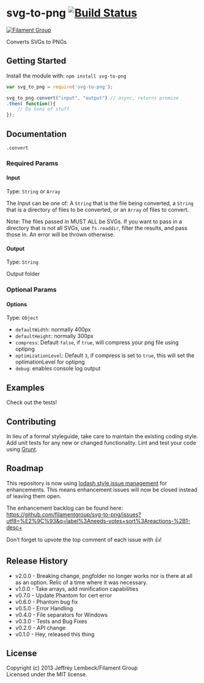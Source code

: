 # svg-to-png [![Build Status](https://secure.travis-ci.org/filamentgroup/svg-to-png.png?branch=master)](http://travis-ci.org/filamentgroup/svg-to-png)

[![Filament Group](http://filamentgroup.com/images/fg-logo-positive-sm-crop.png) ](http://www.filamentgroup.com/)

Converts SVGs to PNGs

## Getting Started
Install the module with: `npm install svg-to-png`

```javascript
var svg_to_png = require('svg-to-png');

svg_to_png.convert("input", "output") // async, returns promise
.then( function(){
	// Do tons of stuff
});

```

## Documentation
`.convert`

### Required Params

#### Input
Type: `String` or `Array`

The Input can be one of: A `String` that is the file being converted, a
`String` that is a directory of files to be converted, or an `Array` of
files to convert.

Note: The files passed in MUST ALL be SVGs. If you want to pass in a
directory that is not all SVGs, use `fs.readdir`, filter the results,
and pass those in. An error will be thrown otherwise.

#### Output
Type: `String`

Output folder

### Optional Params

#### Options
Type: `Object`

* `defaultWidth`: normally 400px
* `defaultHeight`: normally 300px
* `compress`: Default `false`, if `true`, will compress your png file
  using optipng
* `optimizationLevel`: Default `3`, if compress is set to `true`, this will set the optimationLevel for optipng
* `debug`: enables console log output

## Examples
Check out the tests!

## Contributing
In lieu of a formal styleguide, take care to maintain the existing coding style. Add unit tests for any new or changed functionality. Lint and test your code using [Grunt](http://gruntjs.com/).

## Roadmap

This repository is now using [lodash style issue management](https://twitter.com/samselikoff/status/991395669016436736) for enhancements. This means enhancement issues will now be closed instead of leaving them open.

The enhancement backlog can be found here: https://github.com/filamentgroup/svg-to-png/issues?utf8=%E2%9C%93&q=label%3Aneeds-votes+sort%3Areactions-%2B1-desc+

Don’t forget to upvote the top comment of each issue with 👍!

## Release History
* v2.0.0 - Breaking change, pngfolder no longer works nor is there at
	all as an option. Relic of a time where it was necessary.
* v1.0.0 - Take arrays, add minification capabilities
* v0.7.0 - Update Phantom for cert error
* v0.6.0 - Phantom bug fix
* v0.5.0 - Error Handling
* v0.4.0 - File separators for Windows
* v0.3.0 - Tests and Bug Fixes
* v0.2.0 - API change
* v0.1.0 - Hey, released this thing

## License
Copyright (c) 2013 Jeffrey Lembeck/Filament Group  
Licensed under the MIT license.
